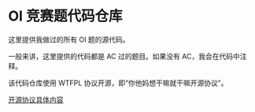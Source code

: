 # OI 竞赛题代码仓库

这里提供我做过的所有 OI 题的源代码。

一般来讲，这里提供的代码都是 AC 过的题目。如果没有 AC，我会在代码中注释。

该代码仓库使用 WTFPL 协议开源，即“你他妈想干嘛就干嘛开源协议”。

[开源协议具体内容](http://www.wtfpl.net/about/)
